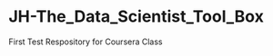 JH-The_Data_Scientist_Tool_Box
==============================

First Test Respository for Coursera Class
